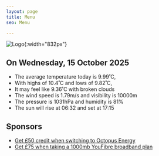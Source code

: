```yaml
---
layout: page
title: Menu
seo: Menu

---
```


![Logo](/images/logo.jpg){:width="832px"}

<!-- weather_marker starts -->
## On Wednesday, 15 October 2025

- The average temperature today is 9.99˚C,
- With highs of 10.4˚C and lows of 9.82˚C,
- It may feel like 9.36˚C with broken clouds
- The wind speed is 1.79m/s and visibility is 10000m
- The pressure is 1031hPa and humidity is 81%
- The sun will rise at 06:32 and set at 17:15

<!-- weather_marker ends -->

## Sponsors

- [Get £50 credit when switching to Octopus Energy](https://bit.ly/3oD1nnS)
- [Get £75 when taking a 1000mb YouFibre broadband plan](https://aklam.io/91zWhU?)

